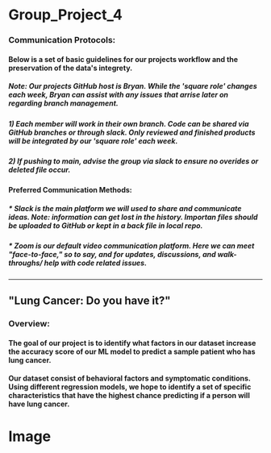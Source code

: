 # Group_Project_4
### Communication Protocols:
#### Below is a set of basic guidelines for our projects workflow and the preservation of the data's integrety.
##### Note: Our projects GitHub host is Bryan. While the 'square role' changes each week, Bryan can assist with any issues that arrise later on regarding branch management. 
##### 1) Each member will work in their own branch. Code can be shared via GitHub branches or through slack. Only reviewed and finished products will be integrated by our 'square role' each week. 
##### 2) If pushing to main, advise the group via slack to ensure no overides or deleted file occur.
####	 Preferred Communication Methods:
##### 	* Slack is the main platform we will used to share and communicate ideas. Note: information can get lost in the history. Importan files should be uploaded to GitHub or kept in a back file in local repo. 
#####	* Zoom is our default video communication platform. Here we can meet "face-to-face," so to say, and for updates, discussions, and walk-throughs/ help with code related issues.
---
## "Lung Cancer: Do you have it?"
### Overview:
#### The goal of our project is to identify what factors in our dataset increase the accuracy score of our ML model to predict a sample patient who has lung cancer. 
#### Our dataset consist of behavioral factors and symptomatic conditions. Using different regression models, we hope to identify a set of specific characteristics that have the highest chance predicting if a person will have lung cancer.
# Image
##